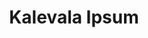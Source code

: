 ---
title: 'Kalevala Ipsum'
summary: 'Ipsum-tyylinen tekstigeneraattori jonka lähde on Kalevala.'
displayOrder: 2
---